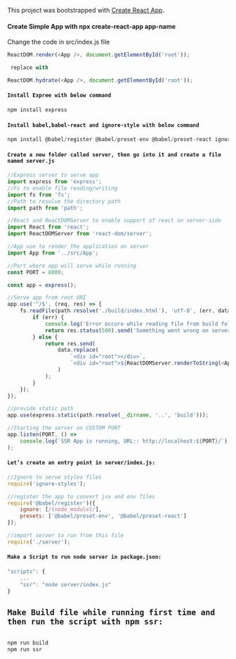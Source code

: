This project was bootstrapped with [Create React App](https://github.com/facebook/create-react-app).

#### Create Simple App with npx create-react-app app-name

Change the code in src/index.js file

```javascript
ReactDOM.render(<App />, document.getElementById('root'));

 replace with

ReactDOM.hydrate(<App />, document.getElementById('root'));

```

#### `Install Expree with below command `

```javascript
npm install express
```

#### `Install babel,babel-react and ignore-style with below command `

```javascript
npm install @babel/register @babel/preset-env @babel/preset-react ignore-styles

```

#### `Create a new folder called server, then go into it and create a file named server.js `

```javascript
//Express server to serve app
import express from 'express';
//Fs to enable file reading/writing
import fs from 'fs';
//Path to resolve the directory path
import path from 'path';

//React and ReactDOMServer to enable support of react on server-side
import React from 'react';
import ReactDOMServer from 'react-dom/server';

//App use to render the application on server
import App from '../src/App';

//Port where app will serve while running
const PORT = 8000;

const app = express();

//Serve app from root URI
app.use('^/$', (req, res) => {
	fs.readFile(path.resolve('./build/index.html'), 'utf-8', (err, data) => {
		if (err) {
			console.log('Error occure while reading file from build folder :::', err);
			return res.status(500).send('Something went wrong on server!!!');
		} else {
			return res.send(
				data.replace(
					`<div id="root"></div>`,
					`<div id="root">${ReactDOMServer.renderToString(<App />)}</div>`
				)
			);
		}
	});
});

//provide static path
app.use(express.static(path.resolve(__dirname, '..', 'build')));

//Starting the server on CUSTOM PORT
app.listen(PORT, () =>
	console.log(`SSR App is running, URL:: http://localhost:${PORT}/`)
);
```

#### `Let’s create an entry point in server/index.js:`

```javascript
//Ignore to serve styles files
require('ignore-styles');

//register the app to convert jsx and env files
require('@babel/register')({
	ignore: [/(node_module)/],
	presets: ['@babel/preset-env', '@babel/preset-react']
});

//import server to run from this file
require('./server');
```

#### `Make a Script to run node server in package.json:`

```javascript
"scripts": {
	...
	"ssr": "node server/index.js"
}

```

## `Make Build file while running first time and then run the script with npm ssr:`

```javascript

npm run build
npm run ssr

```
